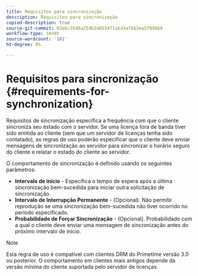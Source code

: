 ```yaml
---
title: Requisitos para sincronização
description: Requisitos para sincronização
copied-description: true
source-git-commit: 02ebc3548a254b2a6554f1ab34afbb3ea5f09bb8
workflow-type: tm+mt
source-wordcount: '161'
ht-degree: 0%

---
```


# Requisitos para sincronização {#requirements-for-synchronization}

Requisitos de sincronização especifica a frequência com que o cliente sincroniza seu estado com o servidor. Se uma licença fora de banda tiver sido emitida ao cliente (sem que um servidor de licenças tenha sido contatado), as regras de uso poderão especificar que o cliente deve enviar mensagens de sincronização ao servidor para sincronizar o horário seguro do cliente e relatar o estado do cliente ao servidor.

O comportamento de sincronização é definido usando os seguintes parâmetros:

* **Intervalo de início** - Especifica o tempo de espera após a última sincronização bem-sucedida para iniciar outra solicitação de sincronização.
* **Intervalo de Interrupção Permanente** - (Opcional). Não permitir reprodução se uma sincronização bem-sucedida não tiver ocorrido no período especificado.
* **Probabilidade de Forçar Sincronização** - (Opcional). Probabilidade com a qual o cliente deve enviar uma mensagem de sincronização antes do próximo intervalo de início.

>[!NOTE]
>
>Esta regra de uso é compatível com clientes DRM do Primetime versão 3.0 ou posterior. O comportamento em clientes mais antigos depende da versão mínima do cliente suportada pelo servidor de licenças.
